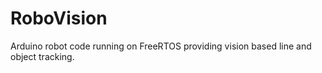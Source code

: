 # RoboVision
Arduino robot code running on FreeRTOS providing vision based line and object tracking.
